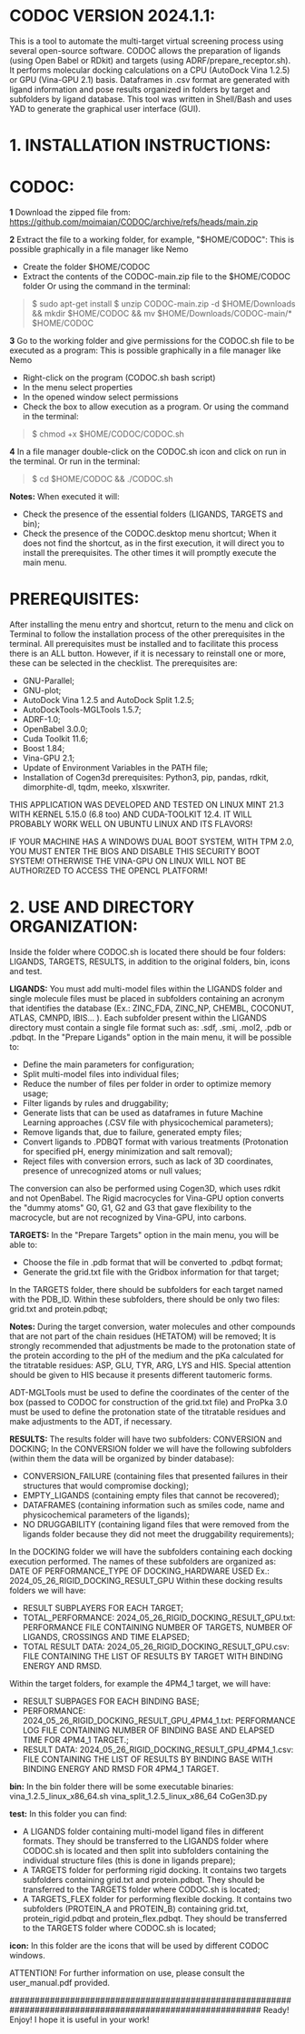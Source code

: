 
#                                            CODOC VERSION 2024.1.1:                                       #

This is a tool to automate the multi-target virtual screening process using several open-source software. 
CODOC allows the preparation of ligands (using Open Babel or RDkit) and targets (using ADRF/prepare_receptor.sh). 
It performs molecular docking calculations on a CPU (AutoDock Vina 1.2.5) or GPU (Vina-GPU 2.1) basis. 
Dataframes in .csv format are generated with ligand information and pose results organized in folders by 
target and subfolders by ligand database. 
This tool was written in Shell/Bash and uses YAD to generate the graphical user interface (GUI).


#                                      1. **INSTALLATION INSTRUCTIONS:**                                  #

# **CODOC:**
**1**
Download the zipped file from:
https://github.com/moimaian/CODOC/archive/refs/heads/main.zip

**2**
Extract the file to a working folder, for example, "$HOME/CODOC":
This is possible graphically in a file manager like Nemo
- Create the folder $HOME/CODOC
- Extract the contents of the CODOC-main.zip file to the $HOME/CODOC folder
Or using the command in the terminal:
>$ sudo apt-get install
>$ unzip CODOC-main.zip -d $HOME/Downloads && mkdir $HOME/CODOC && mv $HOME/Downloads/CODOC-main/* $HOME/CODOC

**3**
Go to the working folder and give permissions for the CODOC.sh file to be executed as a program:
This is possible graphically in a file manager like Nemo
- Right-click on the program (CODOC.sh bash script)
- In the menu select properties
- In the opened window select permissions
- Check the box to allow execution as a program.
Or using the command in the terminal:
>$ chmod +x $HOME/CODOC/CODOC.sh

**4**
In a file manager double-click on the CODOC.sh icon and click on run in the terminal.
Or run in the terminal:
>$ cd $HOME/CODOC && ./CODOC.sh

**Notes:**
When executed it will:
- Check the presence of the essential folders (LIGANDS, TARGETS and bin);
- Check the presence of the CODOC.desktop menu shortcut;
When it does not find the shortcut, as in the first execution, it will direct you to install the prerequisites.
The other times it will promptly execute the main menu.

# **PREREQUISITES:**
After installing the menu entry and shortcut, return to the menu and click on Terminal to follow the installation process of the other prerequisites in the terminal.
All prerequisites must be installed and to facilitate this process there is an ALL button. However, if it is necessary to reinstall one or more, these can be selected in the checklist.
The prerequisites are:
- GNU-Parallel;
- GNU-plot;
- AutoDock Vina 1.2.5 and AutoDock Split 1.2.5;
- AutoDockTools-MGLTools 1.5.7;
- ADRF-1.0;
- OpenBabel 3.0.0;
- Cuda Toolkit 11.6;
- Boost 1.84;
- Vina-GPU 2.1;
- Update of Environment Variables in the PATH file;
- Installation of Cogen3d prerequisites: Python3, pip, pandas, rdkit, dimorphite-dl, tqdm, meeko, xlsxwriter.


THIS APPLICATION WAS DEVELOPED AND TESTED ON LINUX MINT 21.3 WITH KERNEL 5.15.0 (6.8 too) AND CUDA-TOOLKIT 12.4. 
IT WILL PROBABLY WORK WELL ON UBUNTU LINUX AND ITS FLAVORS!

IF YOUR MACHINE HAS A WINDOWS DUAL BOOT SYSTEM, WITH TPM 2.0, YOU MUST ENTER THE BIOS AND DISABLE THIS
SECURITY BOOT SYSTEM! OTHERWISE THE VINA-GPU ON LINUX WILL NOT BE AUTHORIZED TO ACCESS THE OPENCL PLATFORM!


#                                      2. **USE AND DIRECTORY ORGANIZATION:**                                  #

Inside the folder where CODOC.sh is located there should be four folders: LIGANDS, TARGETS, RESULTS, in addition to the original folders, bin, icons and test.

**LIGANDS:**
You must add multi-model files within the LIGANDS folder and single molecule files must be placed in subfolders containing an acronym that identifies the database (Ex.: ZINC_FDA, ZINC_NP, CHEMBL, COCONUT, ATLAS, CMNPD, IBIS... ). Each subfolder present within the LIGANDS directory must contain a single file format such as: .sdf, .smi, .mol2, .pdb or .pdbqt.
In the "Prepare Ligands" option in the main menu, it will be possible to:
- Define the main parameters for configuration;
- Split multi-model files into individual files;
- Reduce the number of files per folder in order to optimize memory usage;
- Filter ligands by rules and druggability;
- Generate lists that can be used as dataframes in future Machine Learning approaches (.CSV file with physicochemical parameters);
- Remove ligands that, due to failure, generated empty files;
- Convert ligands to .PDBQT format with various treatments (Protonation for specified pH, energy minimization and salt removal);
- Reject files with conversion errors, such as lack of 3D coordinates, presence of unrecognized atoms or null values;

The conversion can also be performed using Cogen3D, which uses rdkit and not OpenBabel.
The Rigid macrocycles for Vina-GPU option converts the "dummy atoms" G0, G1, G2 and G3 that gave flexibility to the macrocycle, but are not recognized by Vina-GPU, into carbons.

**TARGETS:**
In the "Prepare Targets" option in the main menu, you will be able to:
- Choose the file in .pdb format that will be converted to .pdbqt format;
- Generate the grid.txt file with the Gridbox information for that target;

In the TARGETS folder, there should be subfolders for each target named with the PDB_ID. Within these subfolders, there should be only two files: grid.txt and protein.pdbqt;

**Notes:**
During the target conversion, water molecules and other compounds that are not part of the chain residues (HETATOM) will be removed;
It is strongly recommended that adjustments be made to the protonation state of the protein according to the pH of the medium and the pKa calculated for the titratable residues: ASP, GLU, TYR, ARG, LYS and HIS. Special attention should be given to HIS because it presents different tautomeric forms.

ADT-MGLTools must be used to define the coordinates of the center of the box (passed to CODOC for construction of the grid.txt file) and ProPka 3.0 must be used to define the protonation state of the titratable residues and make adjustments to the ADT, if necessary.

**RESULTS:**
The results folder will have two subfolders: CONVERSION and DOCKING;
In the CONVERSION folder we will have the following subfolders (within them the data will be organized by binder database):
- CONVERSION_FAILURE (containing files that presented failures in their structures that would compromise docking);
- EMPTY_LIGANDS (containing empty files that cannot be recovered);
- DATAFRAMES (containing information such as smiles code, name and physicochemical parameters of the ligands);
- NO DRUGGABILITY (containing ligand files that were removed from the ligands folder because they did not meet the druggability requirements);

In the DOCKING folder we will have the subfolders containing each docking execution performed.
The names of these subfolders are organized as: DATE OF PERFORMANCE_TYPE OF DOCKING_HARDWARE USED 
Ex.: 2024_05_26_RIGID_DOCKING_RESULT_GPU
Within these docking results folders we will have:
- RESULT SUBPLAYERS FOR EACH TARGET;
- TOTAL_PERFORMANCE: 2024_05_26_RIGID_DOCKING_RESULT_GPU.txt: PERFORMANCE FILE CONTAINING NUMBER OF TARGETS, NUMBER OF LIGANDS, CROSSINGS AND TIME ELAPSED; 
- TOTAL RESULT DATA: 2024_05_26_RIGID_DOCKING_RESULT_GPU.csv: FILE CONTAINING THE LIST OF RESULTS BY TARGET WITH BINDING ENERGY AND RMSD.

Within the target folders, for example the 4PM4_1 target, we will have:
- RESULT SUBPAGES FOR EACH BINDING BASE;
- PERFORMANCE: 2024_05_26_RIGID_DOCKING_RESULT_GPU_4PM4_1.txt: PERFORMANCE LOG FILE CONTAINING NUMBER OF BINDING BASE AND ELAPSED TIME FOR 4PM4_1 TARGET.;
- RESULT DATA: 2024_05_26_RIGID_DOCKING_RESULT_GPU_4PM4_1.csv: FILE CONTAINING THE LIST OF RESULTS BY BINDING BASE WITH BINDING ENERGY AND RMSD FOR 4PM4_1 TARGET.

**bin:**
In the bin folder there will be some executable binaries:
vina_1.2.5_linux_x86_64.sh
vina_split_1.2.5_linux_x86_64
CoGen3D.py

**test:**
In this folder you can find:
- A LIGANDS folder containing multi-model ligand files in different formats. They should be transferred to the LIGANDS folder where CODOC.sh is located and then split into subfolders containing the individual structure files (this is done in ligands prepare);
- A TARGETS folder for performing rigid docking. It contains two targets subfolders containing grid.txt and protein.pdbqt. They should be transferred to the TARGETS folder where CODOC.sh is located;
- A TARGETS_FLEX folder for performing flexible docking. It contains two subfolders (PROTEIN_A and PROTEIN_B) containing grid.txt, protein_rigid.pdbqt and protein_flex.pdbqt. They should be transferred to the TARGETS folder where CODOC.sh is located;

**icon:**
In this folder are the icons that will be used by different CODOC windows.

ATTENTION! For further information on use, please consult the user_manual.pdf provided.

##########################################################################################################
Ready! Enjoy! I hope it is useful in your work!
